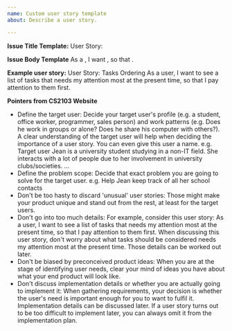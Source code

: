```yaml
---
name: Custom user story template
about: Describe a user story.

---
```


**Issue Title Template:**
User Story: <Insert description with the first letter of all words uppercased and with a description of the feature in the title>


**Issue Body Template**
As a <target user>, I want <user need>, so that <reason>.

**Example user story:**
User Story: Tasks Ordering
As a user, I want to see a list of tasks that needs my attention most at the present time, so that I pay attention to them first.

**Pointers from CS2103 Website**
- Define the target user:
Decide your target user's profile (e.g. a student, office worker, programmer, sales person) and work patterns (e.g. Does he work in groups or alone? Does he share his computer with others?). A clear understanding of the target user will help when deciding the importance of a user story. You can even give this user a name.  e.g. Target user Jean is a university student studying in a non-IT field. She interacts with a lot of people due to her involvement in university clubs/societies. ...
- Define the problem scope: Decide that exact problem you are going to solve for the target user.  e.g. Help Jean keep track of all her school contacts
- Don't be too hasty to discard 'unusual' user stories:
Those might make your product unique and stand out from the rest, at least for the target users.
- Don't go into too much details:
For example, consider this user story: As a user, I want to see a list of tasks that needs my attention most at the present time, so that I pay attention to them first.
When discussing this user story, don't worry about what tasks should be considered needs my attention most at the present time. Those details can be worked out later.
- Don't be biased by preconceived product ideas:
When you are at the stage of identifying user needs, clear your mind of ideas you have about what your end product will look like.
- Don't discuss implementation details or whether you are actually going to implement it:
When gathering requirements, your decision is whether the user's need is important enough for you to want to fulfil it. Implementation details can be discussed later. If a user story turns out to be too difficult to implement later, you can always omit it from the implementation plan.
